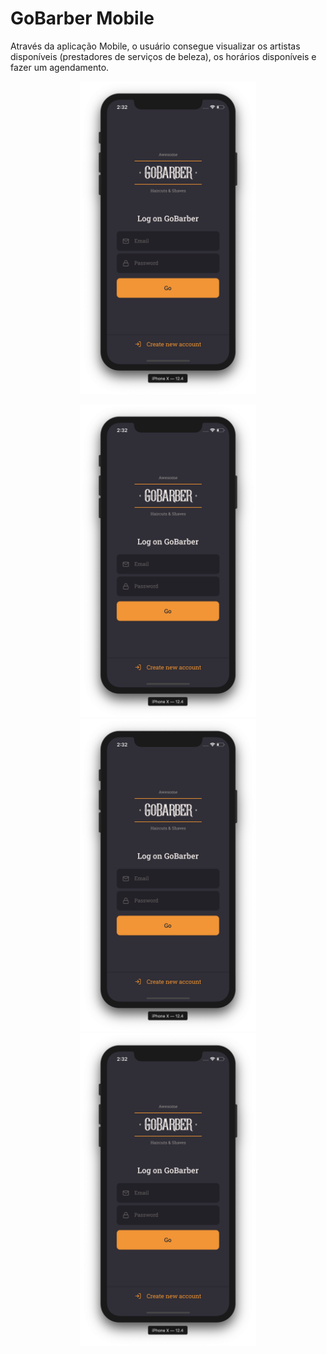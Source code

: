# GoBarber Mobile
Através da aplicação Mobile, o usuário consegue visualizar os artistas disponíveis (prestadores de serviços de beleza), os horários disponíveis e fazer um agendamento.

<p align="center">
  <img height="500" src="../.github/signin.png">
</p>

<p align="center">
  <img height="500" src="../.github/signin.png">
  <img height="500" src="../.github/signin.png">
  <img height="500" src="../.github/signin.png">
</p>
